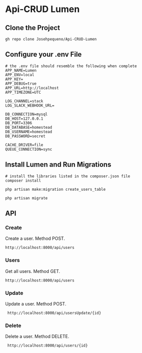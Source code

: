 # Api-CRUD Lumen
## Clone the Project
```
gh repo clone Josehpequeno/Api-CRUD-Lumen
```

## Configure your .env File
```
# the .env file should resemble the following when complete
APP_NAME=Lumen
APP_ENV=local
APP_KEY=
APP_DEBUG=true
APP_URL=http://localhost
APP_TIMEZONE=UTC

LOG_CHANNEL=stack
LOG_SLACK_WEBHOOK_URL=

DB_CONNECTION=mysql
DB_HOST=127.0.0.1
DB_PORT=3306
DB_DATABASE=homestead
DB_USERNAME=homestead
DB_PASSWORD=secret

CACHE_DRIVER=file
QUEUE_CONNECTION=sync
```
## Install Lumen and Run Migrations
```
# install the libraries listed in the composer.json file
composer install

php artisan make:migration create_users_table

php artisan migrate
```
## API
### Create
Create a user. Method POST. 
```
http://localhost:8000/api/users
```
### Users
Get all users. Method GET. 
```
http://localhost:8000/api/users
```
### Update
Update a user. Method POST. 
```
 http://localhost:8000/api/usersUpdate/{id}
```
### Delete
Delete a user. Method DELETE. 
```
 http://localhost:8000/api/users/{id}
```
